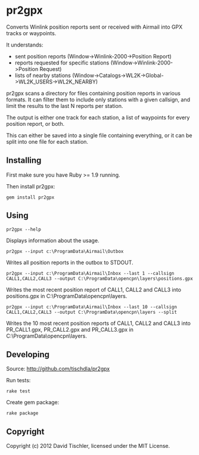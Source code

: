 pr2gpx
======

Converts Winlink position reports sent or received with Airmail into GPX tracks or waypoints.

It understands:
- sent position reports (Window->Winlink-2000->Position Report)
- reports requested for specific stations (Window->Winlink-2000->Position Request)
- lists of nearby stations (Window->Catalogs->WL2K->Global->WL2K_USERS->WL2K_NEARBY)

pr2gpx scans a directory for files containing position reports in various formats. It can filter them to include only stations with a given callsign, and limit the results to the last N reports per station.

The output is either one track for each station, a list of waypoints for every position report, or both.

This can either be saved into a single file containing everything, or it can be split into one file for each station.


Installing
----------

First make sure you have Ruby >= 1.9 running.

Then install pr2gpx:

    gem install pr2gpx


Using
-----

    pr2gpx --help

Displays information about the usage.


	pr2gpx --input c:\ProgramData\Airmail\Outbox

Writes all position reports in the outbox to STDOUT.


	pr2gpx --input c:\ProgramData\Airmail\Inbox --last 1 --callsign CALL1,CALL2,CALL3 --output C:\ProgramData\opencpn\layers\positions.gpx

Writes the most recent position report of CALL1, CALL2 and CALL3 into positions.gpx in C:\ProgramData\opencpn\layers.


	pr2gpx --input c:\ProgramData\Airmail\Inbox --last 10 --callsign CALL1,CALL2,CALL3 --output C:\ProgramData\opencpn\layers --split

Writes the 10 most recent position reports of CALL1, CALL2 and CALL3 into PR_CALL1.gpx, PR_CALL2.gpx and PR_CALL3.gpx in C:\ProgramData\opencpn\layers.


Developing
----------

Source: http://github.com/tischdla/pr2gpx


Run tests:

	rake test


Create gem package:

	rake package


Copyright
---------

Copyright (c) 2012 David Tischler, licensed under the MIT License.